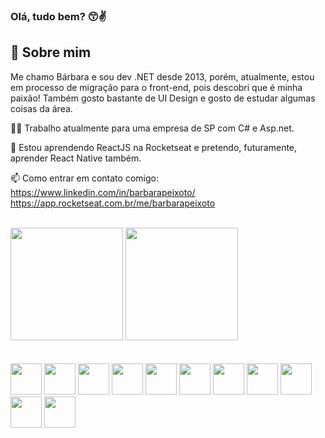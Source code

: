 
<h3>Olá, tudo bem? 😙✌ </h3>

## 🚀 Sobre mim
Me chamo Bárbara e sou dev .NET desde 2013, porém, atualmente, estou em processo de migração para o front-end, pois descobri que é minha paixão! Também gosto bastante de UI Design e gosto de estudar algumas coisas da área.

👩‍💻 Trabalho atualmente para uma empresa de SP com C# e Asp.net.

🧠 Estou aprendendo ReactJS na Rocketseat e pretendo, futuramente, aprender React Native também.

📫 Como entrar em contato comigo:
<br>https://www.linkedin.com/in/barbarapeixoto/
<br>https://app.rocketseat.com.br/me/barbarapeixoto

<br>
<div align="left">
  <img height="180em" src="https://github-readme-stats.vercel.app/api/top-langs/?username=barbarapxto&layout=compact&theme=dark" />
  <img height="180em" src="https://github-readme-stats.vercel.app/api?username=barbarapxto&theme=dark&show_icons=true" />
</div>
 
<br>
<br>

<div align="left">
  <img height="50px" src='https://cdn.jsdelivr.net/gh/devicons/devicon/icons/figma/figma-original.svg'>
  <img height="50px" src='https://cdn.jsdelivr.net/gh/devicons/devicon/icons/html5/html5-original.svg'>
  <img height="50px" src='https://cdn.jsdelivr.net/gh/devicons/devicon/icons/css3/css3-original.svg'>
  <img height="50px" src='https://cdn.jsdelivr.net/gh/devicons/devicon/icons/javascript/javascript-original.svg'>
  <img height="50px" src='https://cdn.jsdelivr.net/gh/devicons/devicon/icons/react/react-original.svg'>
  <img height="50px" src='https://cdn.jsdelivr.net/gh/devicons/devicon/icons/sass/sass-original.svg'>
  <!--<img height="50px" src='https://cdn.jsdelivr.net/gh/devicons/devicon/icons/bootstrap/bootstrap-original.svg'>
  <img height="50px" src='https://cdn.jsdelivr.net/gh/devicons/devicon/icons/bulma/bulma-plain.svg'>-->
  <img height="50px" src='https://cdn.jsdelivr.net/gh/devicons/devicon/icons/csharp/csharp-original.svg'>
  <img height="50px" src='https://cdn.jsdelivr.net/gh/devicons/devicon/icons/dot-net/dot-net-plain-wordmark.svg'>
  <img height="50px" src='https://cdn.jsdelivr.net/gh/devicons/devicon/icons/git/git-original.svg'>
  <img height="50px" src='https://cdn.jsdelivr.net/gh/devicons/devicon/icons/vscode/vscode-original.svg'>
  <img height="50px" src='https://cdn.jsdelivr.net/gh/devicons/devicon/icons/visualstudio/visualstudio-plain.svg'>
</div>
<br>
